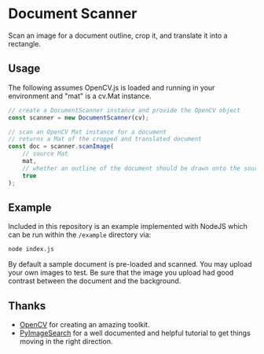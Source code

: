 # Document Scanner #

Scan an image for a document outline, crop it, and translate it into a rectangle.

## Usage ##

The following assumes OpenCV.js is loaded and running in your environment and "mat" is a cv.Mat instance.

```javascript
// create a DocumentScanner instance and provide the OpenCV object
const scanner = new DocumentScanner(cv);

// scan an OpenCV Mat instance for a document
// returns a Mat of the cropped and translated document
const doc = scanner.scanImage(
    // source Mat
    mat,
    // whether an outline of the document should be drawn onto the source Mat
    true
);

```

## Example ##

Included in this repository is an example implemented with NodeJS which can be run within the `/example` directory via:

```bash
node index.js
```

By default a sample document is pre-loaded and scanned.  You may upload your own images to test.  Be sure that the image you upload had good contrast between the document and the background.

## Thanks ##

* [OpenCV](https://opencv.org/) for creating an amazing toolkit.
* [PyImageSearch](https://pyimagesearch.com/2014/09/01/build-kick-ass-mobile-document-scanner-just-5-minutes/) for a well documented and helpful tutorial to get things moving in the right direction.